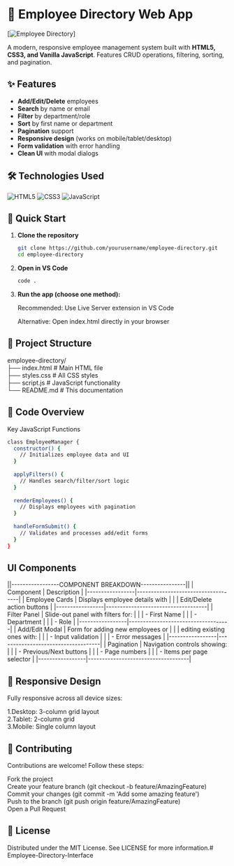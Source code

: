 # 📂 Employee Directory Web App

[![Employee Directory](https://employee-directory-interface-ten.vercel.app/)]

A modern, responsive employee management system built with **HTML5, CSS3, and Vanilla JavaScript**. Features CRUD operations, filtering, sorting, and pagination.

## ✨ Features

- **Add/Edit/Delete** employees<br>
- **Search** by name or email<br>
- **Filter** by department/role<br>
- **Sort** by first name or department<br>
- **Pagination** support<br>
- **Responsive design** (works on mobile/tablet/desktop)<br>
- **Form validation** with error handling<br>
- **Clean UI** with modal dialogs<br>

## 🛠️ Technologies Used

![HTML5](https://img.shields.io/badge/-HTML5-E34F26?logo=html5&logoColor=white)
![CSS3](https://img.shields.io/badge/-CSS3-1572B6?logo=css3&logoColor=white)
![JavaScript](https://img.shields.io/badge/-JavaScript-F7DF1E?logo=javascript&logoColor=black)

## 🚀 Quick Start

1. **Clone the repository**
   ```bash
   git clone https://github.com/yourusername/employee-directory.git
   cd employee-directory
   ```
2. **Open in VS Code**
   ```bash
   code .
   ```
3. **Run the app (choose one method):**

   Recommended: Use Live Server extension in VS Code

   Alternative: Open index.html directly in your browser   

## 🎨 Project Structure

employee-directory/<br>
├── index.html          # Main HTML file<br>
├── styles.css          # All CSS styles<br>
├── script.js           # JavaScript functionality<br>
└── README.md           # This documentation<br>

## 📝 Code Overview

Key JavaScript Functions
```bash
class EmployeeManager {
  constructor() {
    // Initializes employee data and UI
  }
  
  applyFilters() {
    // Handles search/filter/sort logic
  }
  
  renderEmployees() {
    // Displays employees with pagination
  }
  
  handleFormSubmit() {
    // Validates and processes add/edit forms
  }
}
```
## UI Components

||-----------------COMPONENT BREAKDOWN----------------||
| Component       | Description                        |
|-----------------|------------------------------------|
| Employee Cards  | Displays employee details with     |
|                 | Edit/Delete action buttons         |
|-----------------|------------------------------------|
| Filter Panel    | Slide-out panel with filters for:  |
|                 | - First Name                       |
|                 | - Department                       |
|                 | - Role                             |
|-----------------|------------------------------------|
| Add/Edit Modal  | Form for adding new employees or   |
|                 | editing existing ones with:        |
|                 | - Input validation                 |
|                 | - Error messages                   |
|-----------------|------------------------------------|
| Pagination      | Navigation controls showing:       |
|                 | - Previous/Next buttons            |
|                 | - Page numbers                     |
|                 | - Items per page selector          |
|-----------------|------------------------------------|


## 📱 Responsive Design
Fully responsive across all device sizes:

1.Desktop: 3-column grid layout<br>
2.Tablet: 2-column grid<br>
3.Mobile: Single column layout<br>

## 🤝 Contributing
Contributions are welcome! Follow these steps:

Fork the project<br>
Create your feature branch (git checkout -b feature/AmazingFeature)<br>
Commit your changes (git commit -m 'Add some amazing feature')<br>
Push to the branch (git push origin feature/AmazingFeature)<br>
Open a Pull Request<br>

## 📜 License

Distributed under the MIT License. See LICENSE for more information.# Employee-Directory-Interface
